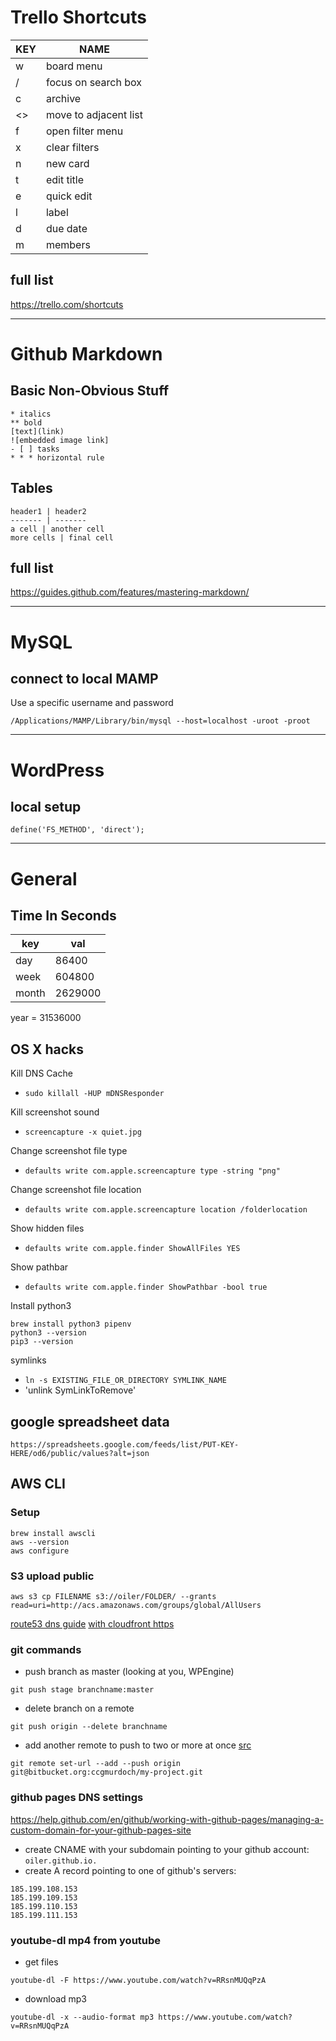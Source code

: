 # Trello Shortcuts

KEY | NAME
--- | ----
w | board menu
/ | focus on search box
c | archive
<> | move to adjacent list
f | open filter menu
x | clear filters
n | new card
t | edit title
e | quick edit
l | label
d | due date
m | members

## full list
https://trello.com/shortcuts

* * *

# Github Markdown

## Basic Non-Obvious Stuff
```
* italics
** bold
[text](link)
![embedded image link]
- [ ] tasks
* * * horizontal rule
```

## Tables
```
header1 | header2
------- | -------
a cell | another cell
more cells | final cell

```

## full list
https://guides.github.com/features/mastering-markdown/

* * *

# MySQL

## connect to local MAMP
Use a specific username and password
```
/Applications/MAMP/Library/bin/mysql --host=localhost -uroot -proot
```

* * * 

# WordPress

## local setup
```
define('FS_METHOD', 'direct');
```

* * * 

# General

## Time In Seconds

key | val
--- | ---
day | 86400
week | 604800
month | 2629000
year = 31536000

##  OS X hacks

Kill DNS Cache  
* `sudo killall -HUP mDNSResponder`

Kill screenshot sound
* `screencapture -x quiet.jpg`

Change screenshot file type
* `defaults write com.apple.screencapture type -string "png"`

Change screenshot file location
* `defaults write com.apple.screencapture location /folderlocation`

Show hidden files
* `defaults write com.apple.finder ShowAllFiles YES`

Show pathbar
* `defaults write com.apple.finder ShowPathbar -bool true`

Install python3
```
brew install python3 pipenv
python3 --version
pip3 --version
```

symlinks
* `ln -s EXISTING_FILE_OR_DIRECTORY SYMLINK_NAME`
* 'unlink SymLinkToRemove'

## google spreadsheet data
```
https://spreadsheets.google.com/feeds/list/PUT-KEY-HERE/od6/public/values?alt=json
```

## AWS CLI

### Setup

```
brew install awscli
aws --version
aws configure
```

### S3 upload public
```
aws s3 cp FILENAME s3://oiler/FOLDER/ --grants read=uri=http://acs.amazonaws.com/groups/global/AllUsers

```
[route53 dns guide](https://medium.com/@limichelle21/connecting-google-domains-to-amazon-s3-d0d9da467650)
[with cloudfront https](https://www.josephecombs.com/2018/03/05/how-to-make-an-AWS-S3-static-website-with-ssl)


### git commands

* push branch as master (looking at you, WPEngine)
```
git push stage branchname:master
```

* delete branch on a remote
```
git push origin --delete branchname
```

* add another remote to push to two or more at once [src](https://gist.github.com/rvl/c3f156e117e22a25f242)
```
git remote set-url --add --push origin git@bitbucket.org:ccgmurdoch/my-project.git
```

### github pages DNS settings

https://help.github.com/en/github/working-with-github-pages/managing-a-custom-domain-for-your-github-pages-site

* create CNAME with your subdomain pointing to your github account: `oiler.github.io.`
* create A record pointing to one of github's servers:
```
185.199.108.153
185.199.109.153
185.199.110.153
185.199.111.153
```

### youtube-dl mp4 from youtube

* get files
```
youtube-dl -F https://www.youtube.com/watch?v=RRsnMUQqPzA
```
* download mp3
```
youtube-dl -x --audio-format mp3 https://www.youtube.com/watch?v=RRsnMUQqPzA
```

